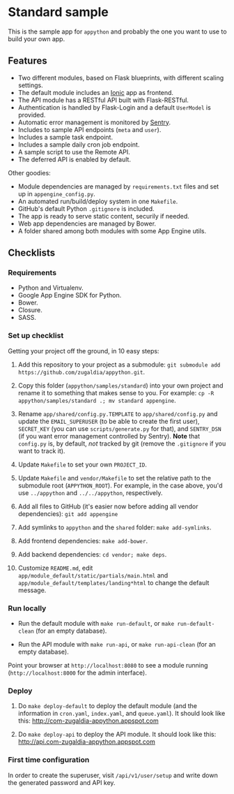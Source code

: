 # Standard sample

This is the sample app for `appython` and probably the one you want to use to build your own app.

## Features

* Two different modules, based on Flask blueprints, with different scaling settings.
* The default module includes an [Ionic](http://ionicframework.com) app as frontend.
* The API module has a RESTful API built with Flask-RESTful.
* Authentication is handled by Flask-Login and a default `UserModel` is provided.
* Automatic error management is monitored by [Sentry](https://getsentry.com).
* Includes to sample API endpoints (`meta` and `user`).
* Includes a sample task endpoint.
* Includes a sample daily cron job endpoint.
* A sample script to use the Remote API.
* The deferred API is enabled by default.

Other goodies:

* Module dependencies are managed by `requirements.txt` files and set up in `appengine_config.py`.
* An automated run/build/deploy system in one `Makefile`.
* GitHub's default Python `.gitignore` is included.
* The app is ready to serve static content, securily if needed.
* Web app dependencies are managed by Bower.
* A folder shared among both modules with some App Engine utils.

## Checklists

### Requirements

* Python and Virtualenv.
* Google App Engine SDK for Python.
* Bower.
* Closure.
* SASS.

### Set up checklist

Getting your project off the ground, in 10 easy steps:

1. Add this repository to your project as a submodule: `git submodule add https://github.com/zugaldia/appython.git`.

2. Copy this folder (`appython/samples/standard`) into your own project and rename it to something that makes sense to you. For example: `cp -R appython/samples/standard .; mv standard appengine`.

3. Rename `app/shared/config.py.TEMPLATE` to `app/shared/config.py` and update the `EMAIL_SUPERUSER` (to be able to create the first user), `SECRET_KEY` (you can use `scripts/generate.py` for that), and `SENTRY_DSN` (if you want error management controlled by Sentry). **Note** that `config.py` is, by default, *not* tracked by git (remove the `.gitignore` if you want to track it).

4. Update `Makefile` to set your own `PROJECT_ID`.

5. Update `Makefile` and `vendor/Makefile` to set the relative path to the submodule root (`APPYTHON_ROOT`). For example, in the case above, you'd use `../appython` and `../../appython`, respectively.

6. Add all files to GitHub (it's easier now before adding all vendor dependencies): `git add appengine`

7. Add symlinks to `appython` and the `shared` folder: `make add-symlinks`.

8. Add frontend dependencies: `make add-bower`.

9. Add backend dependencies: `cd vendor; make deps`.

10. Customize `README.md`, edit `app/module_default/static/partials/main.html` and `app/module_default/templates/landing*html` to change the default message.

### Run locally

* Run the default module with `make run-default`, or `make run-default-clean` (for an empty database).

* Run the API module with `make run-api`, or `make run-api-clean` (for an empty database).

Point your browser at `http://localhost:8080` to see a module running
(`http://localhost:8000` for the admin interface).

### Deploy

1. Do `make deploy-default` to deploy the default module (and the information in `cron.yaml`, `index.yaml`, and `queue.yaml`). It should look like this: http://com-zugaldia-appython.appspot.com

2. Do `make deploy-api` to deploy the API module. It should look like this: http://api.com-zugaldia-appython.appspot.com

### First time configuration

In order to create the superuser, visit `/api/v1/user/setup` and write down the generated password and API key.
